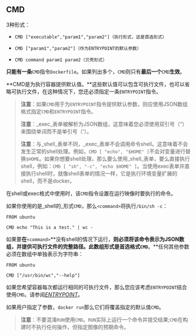 ## CMD

3种形式：

* `CMD ["executable","param1","param2"]（执行形式，这是首选形式）`

* `CMD ["param1","param2"]（作为ENTRYPOINT的默认参数）`

* `CMD command param1 param2（贝壳形式）`

**只能有一条**`CMD`指令`Dockerfile`。如果列出多个，`CMD`则只有**最后一个**`CMD`**生效**。

**CMD是为执行容器提供默认值。**这些默认值可以包含可执行文件，也可以省略可执行文件，在这种情况下，您还必须指定一条`ENTRYPOINT`指令。

> **注意**：如果`CMD`用于为`ENTRYPOINT`指令提供默认参数，则应使用JSON数组格式指定`CMD`和`ENTRYPOINT`指令。
>
> **注意**：_exec_表单被解析为JSON数组，这意味着您必须使用双引号（“）来围绕单词而不是单引号（'）。
>
> **注意**：与_shell_表单不同，_exec_表单不会调用命令shell。这意味着不会发生正常的shell处理。例如，`CMD [ "echo", "$HOME" ]`不会对变量进行替换`$HOME`。如果你想要shell处理，那么要么使用_shell_表单，要么直接执行shell，例如：`CMD [ "sh", "-c", "echo $HOME" ]`。当使用exec表单并直接执行shell时，就像shell表单的情况一样，它是执行环境变量扩展的shell，而不是docker。

在shell或exec格式中使用时，该`CMD`指令设置在运行映像时要执行的命令。

如果你使用的是_shell的_形式`CMD`，那么`<command>`将执行`/bin/sh -c`：

```
FROM ubuntu

CMD echo "This is a test." | wc -
```

如果要**在**`<command>`**没有shell的情况下运行，**则必须将该命令表示为JSON数组，并提供可执行文件的完整路径。**此数组形式是首选格式**`CMD`**。**任何其他参数必须在数组中单独表示为字符串：

```
FROM ubuntu

CMD ["/usr/bin/wc","--help"]
```

如果您希望容器每次都运行相同的可执行文件，那么您应该考虑`ENTRYPOINT`结合使用`CMD`。请参阅[_ENTRYPOINT_](https://docs.docker.com/engine/reference/builder/#entrypoint)。

如果用户指定了参数，`docker run`那么它们将覆盖指定的默认值`CMD`。

> **注意**：不要混淆`RUN`使用`CMD`。`RUN`实际上运行一个命令并提交结果;`CMD`在构建时不执行任何操作，但指定图像的预期命令。



